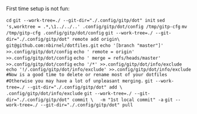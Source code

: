 First time setup is not fun:

`cd`
`git --work-tree=./ --git-dir="./.config/gitp/dot" init`
`sed 's,worktree = .*,\1../../..' .config/gitp/dot/config /tmp/gitp-cfg`
`mv /tmp/gitp-cfg .config/gitp/dot/config`
`git --work-tree=./ --git-dir="./.config/gitp/dot" remote add origin\`
`  git@github.com:nbirnel/dotfiles.git`
`echo '[branch "master"]' >>.config/gitp/dot/config`
`echo '	remote = origin' >>.config/gitp/dot/config`
`echo '	merge = refs/heads/master' >>.config/gitp/dot/config`
`echo '/*' >>.config/gitp/dot/info/exclude`
`echo '!/.config/gitp/dot/info/exclude' >>.config/gitp/dot/info/exclude`
`#Now is a good time to delete or rename most of your dotfiles`
`#Otherwise you may have a lot of unpleasant merging.`
`git --work-tree=./ --git-dir="./.config/gitp/dot" add \`
`  .config/gitp/dot/info/exclude`
`git --work-tree=./ --git-dir="./.config/gitp/dot" commit \`
`  -m "1st local commit" -a`
`git --work-tree=./ --git-dir="./.config/gitp/dot" pull`


